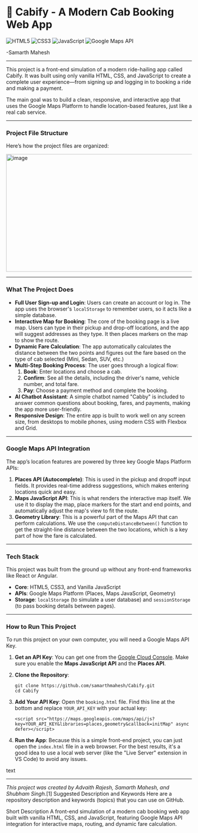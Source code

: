 # 🚄  Cabify - A Modern Cab Booking Web App

![HTML5](https://img.shields.io/badge/HTML5-E34F26?style=for-the-badge&logo=html5&logoColor=white)
![CSS3](https://img.shields.io/badge/CSS3-1572B6?style=for-the-badge&logo=css3&logoColor=white)
![JavaScript](https://img.shields.io/badge/JavaScript-F7DF1E?style=for-the-badge&logo=javascript&logoColor=black)
![Google Maps API](https://img.shields.io/badge/Google_Maps-4285F4?style=for-the-badge&logo=googlemaps&logoColor=white)

-Samarth Mahesh

---

This project is a front-end simulation of a modern ride-hailing app called Cabify. It was built using only vanilla HTML, CSS, and JavaScript to create a complete user experience—from signing up and logging in to booking a ride and making a payment.

The main goal was to build a clean, responsive, and interactive app that uses the Google Maps Platform to handle location-based features, just like a real cab service.

---

### Project File Structure

Here’s how the project files are organized:

<img width="654" height="319" alt="image" src="https://github.com/user-attachments/assets/3f9ba6c8-0998-4f6a-81b1-803191eb2aec" />

---

### What The Project Does

*   **Full User Sign-up and Login**: Users can create an account or log in. The app uses the browser's `localStorage` to remember users, so it acts like a simple database.
*   **Interactive Map for Booking**: The core of the booking page is a live map. Users can type in their pickup and drop-off locations, and the app will suggest addresses as they type. It then places markers on the map to show the route.
*   **Dynamic Fare Calculation**: The app automatically calculates the distance between the two points and figures out the fare based on the type of cab selected (Mini, Sedan, SUV, etc.)
*   **Multi-Step Booking Process**: The user goes through a logical flow:
    1.  **Book**: Enter locations and choose a cab.
    2.  **Confirm**: See all the details, including the driver's name, vehicle number, and total fare.
    3.  **Pay**: Choose a payment method and complete the booking.
*   **AI Chatbot Assistant**: A simple chatbot named "Cabby" is included to answer common questions about booking, fares, and payments, making the app more user-friendly.
*   **Responsive Design**: The entire app is built to work well on any screen size, from desktops to mobile phones, using modern CSS with Flexbox and Grid.

---

### Google Maps API Integration

The app’s location features are powered by three key Google Maps Platform APIs:

1.  **Places API (Autocomplete)**: This is used in the pickup and dropoff input fields. It provides real-time address suggestions, which makes entering locations quick and easy.
2.  **Maps JavaScript API**: This is what renders the interactive map itself. We use it to display the map, place markers for the start and end points, and automatically adjust the map's view to fit the route.
3.  **Geometry Library**: This is a powerful part of the Maps API that can perform calculations. We use the `computeDistanceBetween()` function to get the straight-line distance between the two locations, which is a key part of how the fare is calculated.

---

### Tech Stack

This project was built from the ground up without any front-end frameworks like React or Angular.

*   **Core**: HTML5, CSS3, and Vanilla JavaScript
*   **APIs**: Google Maps Platform (Places, Maps JavaScript, Geometry)
*   **Storage**: `localStorage` (to simulate a user database) and `sessionStorage` (to pass booking details between pages).

---

### How to Run This Project

To run this project on your own computer, you will need a Google Maps API Key.

1.  **Get an API Key**: You can get one from the [Google Cloud Console](https://cloud.google.com/maps-platform/). Make sure you enable the **Maps JavaScript API** and the **Places API**.

2.  **Clone the Repository**:
    ```
    git clone https://github.com/samarthmahesh/Cabify.git
    cd Cabify
    ```

3.  **Add Your API Key**:
    Open the `booking.html` file. Find this line at the bottom and replace `YOUR_API_KEY` with your actual key:
    ```
    <script src="https://maps.googleapis.com/maps/api/js?key=YOUR_API_KEY&libraries=places,geometry&callback=initMap" async defer></script>
    ```

4.  **Run the App**:
    Because this is a simple front-end project, you can just open the `index.html` file in a web browser. For the best results, it's a good idea to use a local web server (like the "Live Server" extension in VS Code) to avoid any issues.


text

---
*This project was created by Advaith Rajesh, Samarth Mahesh, and Shubham Singh.*[1]
Suggested Description and Keywords
Here are a repository description and keywords (topics) that you can use on GitHub.

Short Description
A front-end simulation of a modern cab booking web app built with vanilla HTML, CSS, and JavaScript, featuring Google Maps API integration for interactive maps, routing, and dynamic fare calculation.

